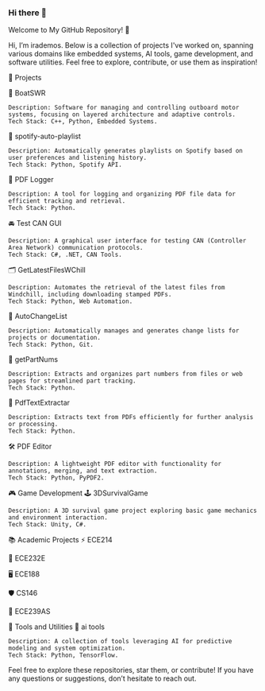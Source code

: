 ### Hi there 👋

<!--
**irademos/irademos** is a ✨ _special_ ✨ repository because its `README.md` (this file) appears on your GitHub profile.
-->

Welcome to My GitHub Repository! 👋

Hi, I’m irademos. Below is a collection of projects I've worked on, spanning various domains like embedded systems, AI tools, game development, and software utilities. Feel free to explore, contribute, or use them as inspiration!

📂 Projects

🚤 BoatSWR

    Description: Software for managing and controlling outboard motor systems, focusing on layered architecture and adaptive controls.
    Tech Stack: C++, Python, Embedded Systems.

🎵 spotify-auto-playlist

    Description: Automatically generates playlists on Spotify based on user preferences and listening history.
    Tech Stack: Python, Spotify API.

📜 PDF Logger

    Description: A tool for logging and organizing PDF file data for efficient tracking and retrieval.
    Tech Stack: Python.

🚘 Test CAN GUI

    Description: A graphical user interface for testing CAN (Controller Area Network) communication protocols.
    Tech Stack: C#, .NET, CAN Tools.

🗂️ GetLatestFilesWChill

    Description: Automates the retrieval of the latest files from Windchill, including downloading stamped PDFs.
    Tech Stack: Python, Web Automation.

🔄 AutoChangeList

    Description: Automatically manages and generates change lists for projects or documentation.
    Tech Stack: Python, Git.

🔢 getPartNums

    Description: Extracts and organizes part numbers from files or web pages for streamlined part tracking.
    Tech Stack: Python.

📜 PdfTextExtractar

    Description: Extracts text from PDFs efficiently for further analysis or processing.
    Tech Stack: Python.

🛠️ PDF Editor

    Description: A lightweight PDF editor with functionality for annotations, merging, and text extraction.
    Tech Stack: Python, PyPDF2.

🎮 Game Development
🕹️ 3DSurvivalGame

    Description: A 3D survival game project exploring basic game mechanics and environment interaction.
    Tech Stack: Unity, C#.

📚 Academic Projects
⚡ ECE214

🧠 ECE232E

🖥️ ECE188

🛡️ CS146

🤖 ECE239AS

🔧 Tools and Utilities
🌟 ai tools

    Description: A collection of tools leveraging AI for predictive modeling and system optimization.
    Tech Stack: Python, TensorFlow.

Feel free to explore these repositories, star them, or contribute! If you have any questions or suggestions, don’t hesitate to reach out.
